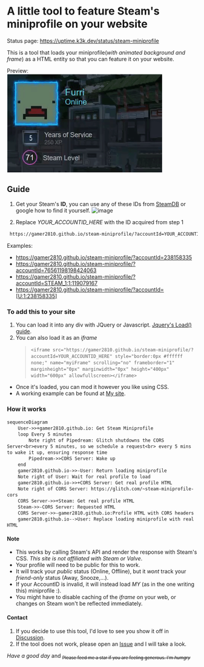 # A little tool to feature Steam's miniprofile on your website 

Status page: https://uptime.k3k.dev/status/steam-miniprofile

This is a tool that loads your miniprofile(*with animated background and frame*) as a HTML entity so that you can feature it on your website.  

Preview:  
![Preview GIF](preview.gif)

## Guide

1. Get your Steam's **ID**, you can use any of these IDs from [SteamDB](https://steamdb.info/calculator/) or google how to find it yourself.
![image](https://github.com/gamer2810/steam-miniprofile/assets/45266477/ebd946ff-702e-4571-a306-e23fd6a65ee2)

2. Replace *YOUR_ACCOUNTID_HERE* with the ID acquired from step 1
```html
 https://gamer2810.github.io/steam-miniprofile/?accountId=YOUR_ACCOUNTID_HERE
```

Examples: 
- https://gamer2810.github.io/steam-miniprofile/?accountId=238158335
- https://gamer2810.github.io/steam-miniprofile/?accountId=76561198198424063
- https://gamer2810.github.io/steam-miniprofile/?accountId=STEAM_1:1:119079167
- https://gamer2810.github.io/steam-miniprofile/?accountId=[U:1:238158335]

### To add this to your site
1.   You can load it into any div with JQuery or Javascript. [Jquery's Load() guide](https://www.tutorialspoint.com/How-to-load-external-HTML-into-a-div-using-jQuery).
2.  You can also load it as an _iframe_  
    >   `<iframe src="https://gamer2810.github.io/steam-miniprofile/?accountId=YOUR_ACCOUNTID_HERE" style="border:0px #ffffff none;" name="myiFrame" scrolling="no" frameborder="1" marginheight="0px" marginwidth="0px" height="400px" width="600px" allowfullscreen></iframe>`
-   Once it's loaded, you can mod it however you like using CSS.
-   A working example can be found at [My site](https://gamer2810.github.io/prologue/).

### How it works
```mermaid
sequenceDiagram
    User->>+gamer2810.github.io: Get Steam Miniprofile
    loop Every 5 minutes
        Note right of Pipedream: Glitch shutdowns the CORS Server<br>every 5 minutes, so we schedule a request<br> every 5 mins to wake it up, ensuring response time
        Pipedream->>CORS Server: Wake up
    end
    gamer2810.github.io->>-User: Return loading miniprofile
    Note right of User: Wait for real profile to load
    gamer2810.github.io->>+CORS Server: Get real profile HTML
    Note right of CORS Server: https://glitch.com/~steam-miniprofile-cors
    CORS Server->>+Steam: Get real profile HTML
    Steam->>-CORS Server: Requested HTML
    CORS Server->>-gamer2810.github.io:Profile HTML with CORS headers
    gamer2810.github.io-->User: Replace loading miniprofile with real HTML

```


#### Note
- This works by calling Steam's API and render the response with Steam's CSS. *This site is not affiliated with Steam or Valve*.
- Your profile will need to be public for this to work.
- It will track your _public_ status (Online, Offline), but it *wont* track your _friend-only_ status (Away, Snooze,...).  
- If your AccountID is invalid, it will instead load *MY* (as in the one writing this) miniprofile :).
- You might have to disable caching of the _iframe_ on your web, or changes on Steam won't be reflected immediately.

#### Contact
1. If you decide to use this tool, I'd love to see you show it off in [Discussion](https://github.com/gamer2810/steam-miniprofile/discussions/categories/show-and-tell).
2. If the tool does not work, please open an [Issue](https://github.com/gamer2810/steam-miniprofile/issues/new) and I will take a look.

*_Have a good day_*  and
<sub>~~Please feed me a star if you are feeling generous. I'm _humgry_~~</sub>
